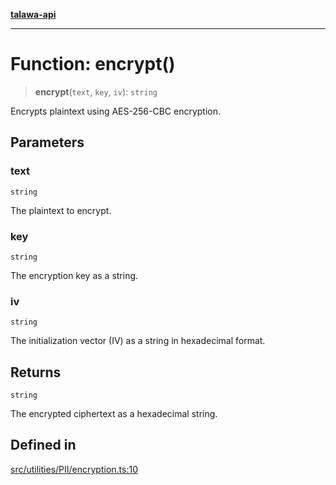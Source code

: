 [**talawa-api**](../../../../README.md)

***

# Function: encrypt()

> **encrypt**(`text`, `key`, `iv`): `string`

Encrypts plaintext using AES-256-CBC encryption.

## Parameters

### text

`string`

The plaintext to encrypt.

### key

`string`

The encryption key as a string.

### iv

`string`

The initialization vector (IV) as a string in hexadecimal format.

## Returns

`string`

The encrypted ciphertext as a hexadecimal string.

## Defined in

[src/utilities/PII/encryption.ts:10](https://github.com/Suyash878/talawa-api/blob/e4413cec641a837926071678fed3c7f67234e31e/src/utilities/PII/encryption.ts#L10)
